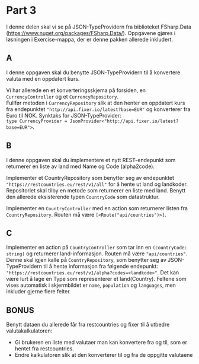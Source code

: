 # Part 3

I denne delen skal vi se på JSON-TypeProvidern fra biblioteket FSharp.Data (https://www.nuget.org/packages/FSharp.Data/).
Oppgavene gjøres i løsningen i Exercise-mappa, der er denne pakken allerede inkludert.

## A
I denne oppgaven skal du benytte JSON-TypeProvidern til å konvertere valuta med en oppdatert kurs.

Vi har allerede en et konverteringsskjema på forsiden, en `CurrencyController` og et `CurrencyRepository`.  
Fullfør metoden i `CurrencyRepository` slik at den henter en oppdatert kurs fra endepunktet `"http://api.fixer.io/latest?base=EUR"` og konverterer fra Euro til NOK.
Synktaks for JSON-TypeProvider:   
`type CurrencyProvider = JsonProvider<"http://api.fixer.io/latest?base=EUR">`.

## B
I denne oppgaven skal du implementere et nytt REST-endepunkt som returnerer en liste av land med Name og Code (alpha2code).

Implementer et CountryRepository som benytter seg av endepunktet `"https://restcountries.eu/rest/v1/all"` for å hente ut land og landkoder.
Repositoriet skal tilby en metode som returnerer en liste med land. Benytt den allerede eksisterende typen `CountryCode` som datastruktur.

Implementer en `CountryController` med en action som returnerer listen fra `CountryRepository`. 
Routen må være `[<Route("api/countries")>]`.

## C
Implementer en action på `CountryController` som tar inn en `(countryCode: string)` og returnerer land-informasjon. Routen må være `"api/countries"`.
Denne skal igjen kalle på `CountryRepository`, som benytter seg av JSON-TypeProvidern til å hente informasjon fra følgende endepunkt:
`"https://restcountries.eu/rest/v1/alpha?codes=<landkode>"`.
Det kan være lurt å lage en Type som representerer et land(Country). Feltene som vises automatisk i skjermbildet er `name`, `population` og `languages`, men inkluder gjerne flere felter.

## BONUS

Benytt dataen du allerede får fra restcountries og fixer til å utbedre valutakalkulatoren:  
  * Gi brukeren en liste med valutaer man kan konvertere fra og til, som er hentet fra restcountries.  
  * Endre kalkulatoren slik at den konverterer til og fra de oppgitte valutaene
